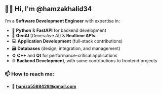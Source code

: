 ## 👨‍💻 Hi, I'm @hamzakhalid34

I'm a **Software Development Engineer** with expertise in:

- 🐍 **Python** & **FastAPI** for backend development
- 🤖 **GenAI** (Generative AI) & **Realtime APIs**
- 💻 **Application Development** (full-stack contributions)
- 🗃️ **Databases** (design, integration, and management)
- ⚙️ **C++** and **Qt** for performance-critical applications
- 🌐 **Backend Development**, with some contributions to frontend projects

### 📫 How to reach me:
- 📧 **hamza5588428@gmail.com**

<!---
hamzakhalid34/hamzakhalid34 is a ✨ special ✨ repository because its `README.md` (this file) appears on your GitHub profile.
You can click the Preview link to take a look at your changes.
--->

